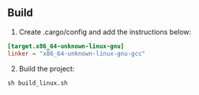 ## Build

1. Create .cargo/config and add the instructions below:

```toml
[target.x86_64-unknown-linux-gnu]
linker = "x86_64-unknown-linux-gnu-gcc"
```

2. Build the project:

```shell
sh build_linux.sh
```